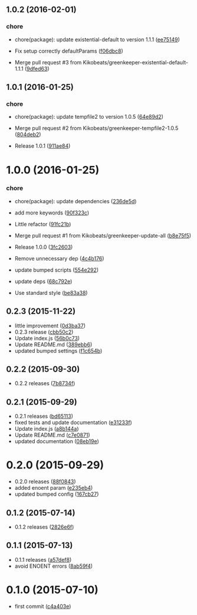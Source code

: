 <a name="1.0.2"></a>
## 1.0.2 (2016-02-01)


### chore

* chore(package): update existential-default to version 1.1.1 ([ee75149](https://github.com/kikobeats/create-temp-file2/commit/ee75149))

* Fix setup correctly defaultParams ([f06dbc8](https://github.com/kikobeats/create-temp-file2/commit/f06dbc8))
* Merge pull request #3 from Kikobeats/greenkeeper-existential-default-1.1.1 ([9dfed63](https://github.com/kikobeats/create-temp-file2/commit/9dfed63))



<a name="1.0.1"></a>
## 1.0.1 (2016-01-25)


### chore

* chore(package): update tempfile2 to version 1.0.5 ([64e89d2](https://github.com/kikobeats/create-temp-file2/commit/64e89d2))

* Merge pull request #2 from Kikobeats/greenkeeper-tempfile2-1.0.5 ([804deb2](https://github.com/kikobeats/create-temp-file2/commit/804deb2))
* Release 1.0.1 ([911ae84](https://github.com/kikobeats/create-temp-file2/commit/911ae84))



<a name="1.0.0"></a>
# 1.0.0 (2016-01-25)


### chore

* chore(package): update dependencies ([236de5d](https://github.com/kikobeats/create-temp-file2/commit/236de5d))

* add more keywords ([90f323c](https://github.com/kikobeats/create-temp-file2/commit/90f323c))
* Little refactor ([91fc21b](https://github.com/kikobeats/create-temp-file2/commit/91fc21b))
* Merge pull request #1 from Kikobeats/greenkeeper-update-all ([b8e75f5](https://github.com/kikobeats/create-temp-file2/commit/b8e75f5))
* Release 1.0.0 ([3fc2603](https://github.com/kikobeats/create-temp-file2/commit/3fc2603))
* Remove unnecessary dep ([4c4b176](https://github.com/kikobeats/create-temp-file2/commit/4c4b176))
* update bumped scripts ([554e292](https://github.com/kikobeats/create-temp-file2/commit/554e292))
* update deps ([68c792e](https://github.com/kikobeats/create-temp-file2/commit/68c792e))
* Use standard style ([be83a38](https://github.com/kikobeats/create-temp-file2/commit/be83a38))



<a name="0.2.3"></a>
## 0.2.3 (2015-11-22)


*  little improvement ([0d3ba37](https://github.com/kikobeats/create-temp-file2/commit/0d3ba37))
* 0.2.3 release ([cbb50c2](https://github.com/kikobeats/create-temp-file2/commit/cbb50c2))
* Update index.js ([56b0c73](https://github.com/kikobeats/create-temp-file2/commit/56b0c73))
* Update README.md ([389ebb6](https://github.com/kikobeats/create-temp-file2/commit/389ebb6))
* updated bumped settings ([f1c654b](https://github.com/kikobeats/create-temp-file2/commit/f1c654b))



<a name="0.2.2"></a>
## 0.2.2 (2015-09-30)


* 0.2.2 releases ([7b8734f](https://github.com/kikobeats/create-temp-file2/commit/7b8734f))



<a name="0.2.1"></a>
## 0.2.1 (2015-09-29)


* 0.2.1 releases ([bd65113](https://github.com/kikobeats/create-temp-file2/commit/bd65113))
* fixed tests and update documentation ([e31233f](https://github.com/kikobeats/create-temp-file2/commit/e31233f))
* Update index.js ([a8b144a](https://github.com/kikobeats/create-temp-file2/commit/a8b144a))
* Update README.md ([c7e0871](https://github.com/kikobeats/create-temp-file2/commit/c7e0871))
* updated documentation ([08eb19e](https://github.com/kikobeats/create-temp-file2/commit/08eb19e))



<a name="0.2.0"></a>
# 0.2.0 (2015-09-29)


* 0.2.0 releases ([88f0843](https://github.com/kikobeats/create-temp-file2/commit/88f0843))
* added enoent param ([e235eb4](https://github.com/kikobeats/create-temp-file2/commit/e235eb4))
* updated bumped config ([167cb27](https://github.com/kikobeats/create-temp-file2/commit/167cb27))



<a name="0.1.2"></a>
## 0.1.2 (2015-07-14)


* 0.1.2 releases ([2826e6f](https://github.com/kikobeats/create-temp-file2/commit/2826e6f))



<a name="0.1.1"></a>
## 0.1.1 (2015-07-13)


* 0.1.1 releases ([a57def8](https://github.com/kikobeats/create-temp-file2/commit/a57def8))
* avoid ENOENT errors ([8ab59f4](https://github.com/kikobeats/create-temp-file2/commit/8ab59f4))



<a name="0.1.0"></a>
# 0.1.0 (2015-07-10)


* first commit ([c4a403e](https://github.com/kikobeats/create-temp-file2/commit/c4a403e))



